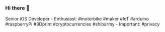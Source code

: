 ### Hi there 👋

Senior iOS Developer - Enthusiast: #motorbike #maker #IoT #arduino #raspberryPi #3Dprint #cryptocurrencies #shibarmy - Important: #privacy
